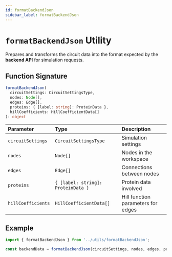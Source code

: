 ```yaml
---
id: formatBackendJson
sidebar_label: formatBackendJson
---
```


# `formatBackendJson` Utility

Prepares and transforms the circuit data into the format expected by the **backend API** for simulation requests.

## Function Signature

```ts
formatBackendJson(
  circuitSettings: CircuitSettingsType,
  nodes: Node[],
  edges: Edge[],
  proteins: { [label: string]: ProteinData },
  hillCoefficients: HillCoefficientData[]
): object
```

| Parameter | Type | Description |
|:----------|:-----|:------------|
| `circuitSettings` | `CircuitSettingsType` | Simulation settings |
| `nodes` | `Node[]` | Nodes in the workspace |
| `edges` | `Edge[]` | Connections between nodes |
| `proteins` | `{ [label: string]: ProteinData }` | Protein data involved |
| `hillCoefficients` | `HillCoefficientData[]` | Hill function parameters for edges |


## Example

```ts
import { formatBackendJson } from '../utils/formatBackendJson';

const backendData = formatBackendJson(circuitSettings, nodes, edges, proteins, hillCoefficients);
```